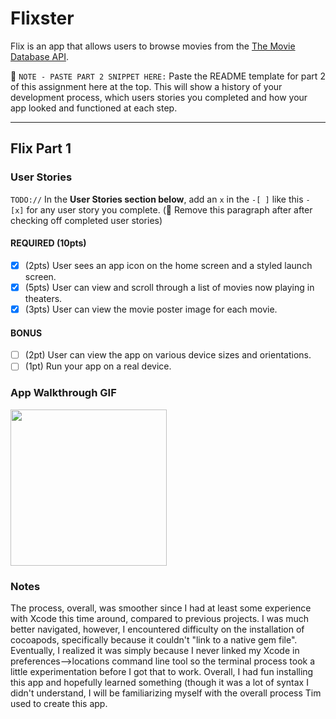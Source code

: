 # Flixster

Flix is an app that allows users to browse movies from the [The Movie Database API](http://docs.themoviedb.apiary.io/#).

📝 `NOTE - PASTE PART 2 SNIPPET HERE:` Paste the README template for part 2 of this assignment here at the top. This will show a history of your development process, which users stories you completed and how your app looked and functioned at each step.

---

## Flix Part 1

### User Stories
`TODO://` In the **User Stories section below**, add an `x` in the `-[ ]` like this `- [x]` for any user story you complete. (🚫 Remove this paragraph after after checking off completed user stories)

#### REQUIRED (10pts)
- [x] (2pts) User sees an app icon on the home screen and a styled launch screen.
- [x] (5pts) User can view and scroll through a list of movies now playing in theaters.
- [x] (3pts) User can view the movie poster image for each movie.

#### BONUS
- [ ] (2pt) User can view the app on various device sizes and orientations.
- [ ] (1pt) Run your app on a real device.

### App Walkthrough GIF

<img src="http://g.recordit.co/qWyH7S71Vk.gif" width=250><br>

### Notes
The process, overall, was smoother since I had at least some experience with Xcode this time around, compared to previous projects. I was much better navigated,
however, I encountered difficulty on the installation of cocoapods, specifically because it couldn't "link to a native gem file". Eventually, I realized it was
simply because I never linked my Xcode in preferences-->locations command line tool so the terminal process took a little experimentation before I got that to
work. Overall, I had fun installing this app and hopefully learned something (though it was a lot of syntax I didn't understand, I will be familiarizing myself
with the overall process Tim used to create this app. 
